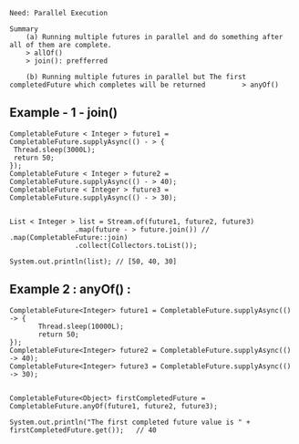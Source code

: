 	Need: Parallel Execution

	Summary
	    (a) Running multiple futures in parallel and do something after all of them are complete.
		> allOf()
		> join(): prefferred

	    (b) Running multiple futures in parallel but The first completedFuture which completes will be returned         > anyOf()

	  
## Example - 1 - join()  
               	      
    CompletableFuture < Integer > future1 = CompletableFuture.supplyAsync(() - > {
	 Thread.sleep(3000L);
	 return 50;
    });
    CompletableFuture < Integer > future2 = CompletableFuture.supplyAsync(() - > 40);
    CompletableFuture < Integer > future3 = CompletableFuture.supplyAsync(() - > 30);


    List < Integer > list = Stream.of(future1, future2, future3)
		            .map(future - > future.join()) // .map(CompletableFuture::join)
		            .collect(Collectors.toList());
    
    System.out.println(list); // [50, 40, 30]
	

## Example 2 : anyOf() :  

    CompletableFuture<Integer> future1 = CompletableFuture.supplyAsync(() -> {
           Thread.sleep(10000L);
           return 50;
    });		
    CompletableFuture<Integer> future2 = CompletableFuture.supplyAsync(() -> 40);  
    CompletableFuture<Integer> future3 = CompletableFuture.supplyAsync(() -> 30);


    CompletableFuture<Object> firstCompletedFuture = CompletableFuture.anyOf(future1, future2, future3);
    
    System.out.println("The first completed future value is " + firstCompletedFuture.get());   // 40
    
               
